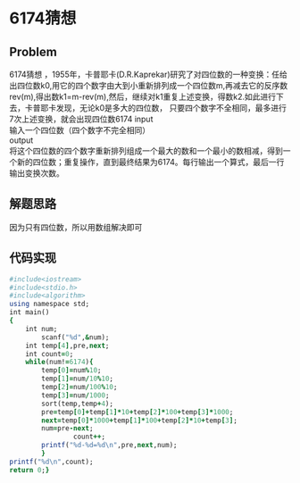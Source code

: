 # 6174猜想
## Problem
6174猜想 ，1955年，卡普耶卡(D.R.Kaprekar)研究了对四位数的一种变换：任给出四位数k0,用它的四个数字由大到小重新排列成一个四位数m,再减去它的反序数rev(m),得出数k1=m-rev(m),然后，继续对k1重复上述变换，得数k2.如此进行下去，卡普耶卡发现，无论k0是多大的四位数， 只要四个数字不全相同，最多进行7次上述变换，就会出现四位数6174
input</br>
输入一个四位数（四个数字不完全相同）</br>
output</br>
将这个四位数的四个数字重新排列组成一个最大的数和一个最小的数相减，得到一个新的四位数；重复操作，直到最终结果为6174。每行输出一个算式，最后一行输出变换次数。
## 解题思路
因为只有四位数，所以用数组解决即可
## 代码实现
```ruby
#include<iostream>
#include<stdio.h>
#include<algorithm>
using namespace std;
int main()
{
    int num;
        scanf("%d",&num);
    int temp[4],pre,next;
    int count=0;
    while(num!=6174){
        temp[0]=num%10;
        temp[1]=num/10%10;
        temp[2]=num/100%10;
        temp[3]=num/1000;
        sort(temp,temp+4);
        pre=temp[0]+temp[1]*10+temp[2]*100+temp[3]*1000;
        next=temp[0]*1000+temp[1]*100+temp[2]*10+temp[3];
        num=pre-next;
                count++;
        printf("%d-%d=%d\n",pre,next,num);
        }
printf("%d\n",count);
return 0;}
```
